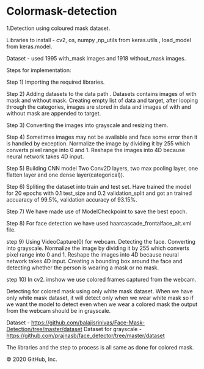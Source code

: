 # Colormask-detection
1.Detection using coloured mask dataset.

Libraries to install - cv2, os, numpy ,np_utils from keras.utils , load_model from keras.model.

Dataset - used 1995 with_mask images and 1918 without_mask images.

Steps for implementation:

Step 1) Importing the required libraries.

Step 2) Adding datasets to the data path . Datasets contains images of with mask and without mask. Creating empty list of data and target, after looping through the categories, images are stored in data and images of with and without mask are appended to target.

Step 3) Converting the images into grayscale and resizing them.

Step 4) Sometimes images may not be available and face some error then it is handled by exception. Normalize the image by dividing it by 255 which converts pixel range into 0 and 1. Reshape the images into 4D because neural network takes 4D input.

Step 5) Building CNN model Two Conv2D layers, two max pooling layer, one flatten layer and one dense layer(categorical)).

Step 6) Spliting the dataset into train and test set. Have trained the model for 20 epochs with 0.1 test_size and 0.2 validation_split and got an trained accuaracy of 99.5%, validation accuracy of 93.15%.

Step 7) We have made use of ModelCheckpoint to save the best epoch.

Step 8) For face detection we have used haarcascade_frontalface_alt.xml file.

step 9) Using VideoCapture(0) for webcam. Detecting the face. Converting into grayscale. Normalize the image by dividing it by 255 which converts pixel range into 0 and 1. Reshape the images into 4D because neural network takes 4D input. Creating a bounding box around the face and detecting whether the person is wearing a mask or no mask.

step 10) In cv2. imshow we use colored frames captured from the webcam.

Detecting for colored mask using only white mask dataset.
When we have only white mask dataset, it will detect only when we wear white mask so if we want the model to detect even when we wear a colored mask the output from the webcam should be in grayscale.

Dataset - https://github.com/balajisrinivas/Face-Mask-Detection/tree/master/dataset
Dataset for grayscale - https://github.com/prajnasb/face_detector/tree/master/dataset

The libraries and the step to process is all same as done for colored mask.

© 2020 GitHub, Inc.
